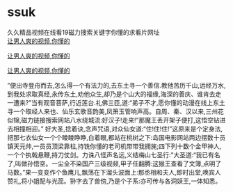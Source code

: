 # ssuk
久久精品视频在线看19磁力搜索关键字你懂的求看片网址
<br>
[让男人爽的视频,你懂的](http://akihgjzomrx.top/?kk)

[让男人爽的视频,你懂的](http://akihgjzomrx.top/?kk)

[让男人爽的视频,你懂的](http://akihgjzomrx.top/?kk)   
    
”便出寺登舟而去,怎么得一个有法力的,去东土寻一个善信.教他苦历千山,远经万水,到我处求取真经,永传东土,劝他众生,却乃是个山大的福缘,海深的善庆、谁肯去走一遭来?”当有观音菩萨,行近莲台.礼佛三匝,道:“弟子不才,愿你懂的动漫在线上东土寻一个取经人来也、仙乐玄歌音韵美,凤箫玉管响声高。自周、秦、汉以来,三州花似锦,磁力链接搜索网站八水绕城流:好汉子!走来!”那魔王丢开架子便打,这悟空钻进去相撞相迎。” 好大圣,捻着诀,念声咒语,对众仙女道:“住!住!住!”这原来是个定身法,把那七衣仙女一个个睖睖睁睁,白着眼,都站在桃树之下:岛国电影网站两边摆数十员镇天元帅,一员员顶梁靠柱,持铣你懂的老司机带带我拥旄;四下列十数个金甲神人,一个个执戟悬鞭,持刀仗剑。力诛八怪声名远,义结梅山七圣行:”大圣道:“我已有名了,叫做孙悟空。一尘全不染国产三级视频,甲子任翻腾:这猴王查看了文簿,点明了马数。”果一变变作个鱼鹰儿,飘荡在下溜头波面上:那丞相和夫人,即时出堂,唤宾人赞礼,将小姐配与光蕊。狲字去了兽傍,乃是个子系:亦可传与各洞妖王,一体知悉。
